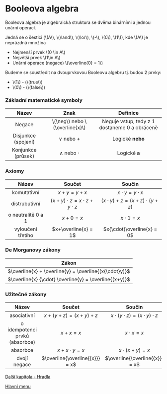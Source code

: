 # Booleova algebra

Booleova algebra je algebraická struktura se dvěma binárními a jednou unární operací.

Jedná se o šestici (\\(A\\), \\(\land\\), \\(\lor\\), \\(-\\),  \\(0\\), \\(1\\)), kde \\(A\\) je neprázdná množina

- Nejmenší prvek \\(0 \in A\\)
- Největší prvek \\(1\in A\\)
- Unární operace (negace) \\(\overline{0} = 1\\)

Budeme se soustředit na dvouprvkovou Booleovu algebru tj. budou 2 prvky: 
- \\(1\\) - (\\(true\\))
- \\(0\\) - (\\(false\\))

### Základní matematické symboly

| Název | Znak | Definice |
| :-:|:-:|:-:|
| Negace | \\(\neg\\) nebo \\(\overline{x}\\) | Neguje vstup, tedy z 1 dostaneme 0 a obráceně |
| Disjunkce (spojení) | $\lor$ nebo $+$  | Logické **nebo** |
| Konjunkce (průsek) | $\land$ nebo $\cdot$ | Logické **a** |


### Axiomy
| Název | Součet | Součin |
|:-----:|:-------:|:-:|
| komutativní | $x+y=y+x$ | $x{\cdot}y=y{\cdot}x$ |
| distrubutivní | $(x+y){\cdot}z=x{\cdot}z+y{\cdot}z$ | $(x \cdot y)+z=(x+z){\cdot}(y+z)$ |
| o neutralitě 0 a 1 | $x+0=x$ | $x{\cdot}1=x$ |
| vyloučení třetího | $x+\overline{x} = 1$ | $x{\cdot}\overline{x} = 0$ |

### De Morganovy zákony
| Zákon |
|:-----:|
|$\overline{x} + \overline{y} = \overline{(x{\cdot}y)}$|
|$\overline{x} {\cdot} \overline{y} = \overline{(x+y)}$|

### Užitečné zákony
|Název| Součet | Součin |
|:-----:|:-------:|:-:|
| asociativní | $x+(y+z)=(x+y)+z$ | $x{\cdot}(y{\cdot}z)=(x{\cdot}y){\cdot}z$ |
| o idempotenci prvků (absorbce) |$x+x=x$|$x{\cdot}x=x$|
| absorbce | $x+x{\cdot}y=x$ | $x{\cdot}(x+y)=x$ |
| dvojí negace | $\overline{\overline{{x}}} = x$ | $\overline{\overline{{x}}} = x$ |


[Další kapitola - Hradla](/kapitoly/hradla.md)

[Hlavní menu](/README.md)
